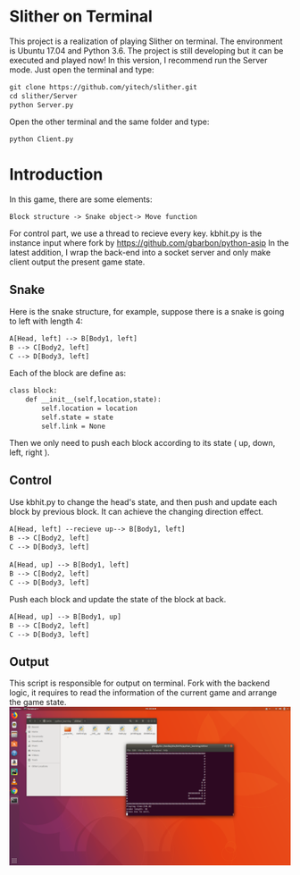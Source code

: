 # Slither on Terminal

This project is a realization of playing Slither on terminal.  The environment is Ubuntu 17.04 and Python 3.6.  The project is still developing but it can be executed and played now!  In this version, I recommend run the Server mode. Just open the terminal and type:
```
git clone https://github.com/yitech/slither.git
cd slither/Server
python Server.py

```
Open the other terminal and the same folder and type:
```
python Client.py
```

# Introduction

In this game, there are some elements:

```
Block structure -> Snake object-> Move function
```

For control part, we use a thread to recieve every key.
kbhit.py is the instance input where fork by https://github.com/gbarbon/python-asip
In the latest addition, I wrap the back-end into a socket server and only make client output the present game state.


## Snake

Here is the snake structure, for example, suppose there is a snake is going to left with length 4:

```
A[Head, left] --> B[Body1, left]
B --> C[Body2, left]
C --> D[Body3, left]

```

Each of the block are define as:
```
class block:
	def __init__(self,location,state):
		self.location = location
		self.state = state
		self.link = None
```
Then we only need to push each block according to its state ( up, down, left, right ).

## Control
Use kbhit.py to change the head's state, and then push and update each block by previous block.
It can achieve the changing direction effect.
```
A[Head, left] --recieve up--> B[Body1, left]
B --> C[Body2, left]
C --> D[Body3, left]

A[Head, up] --> B[Body1, left]
B --> C[Body2, left]
C --> D[Body3, left]
```
Push each block and update the state of the block at back.
```
A[Head, up] --> B[Body1, up]
B --> C[Body2, left]
C --> D[Body3, left]
```

## Output

This script is responsible for output on terminal. Fork with the backend logic, it requires to read the
information of the current game and arrange the game state.
![Screenshot while playing](https://github.com/yitech/slither/blob/master/Screenshot.png)














